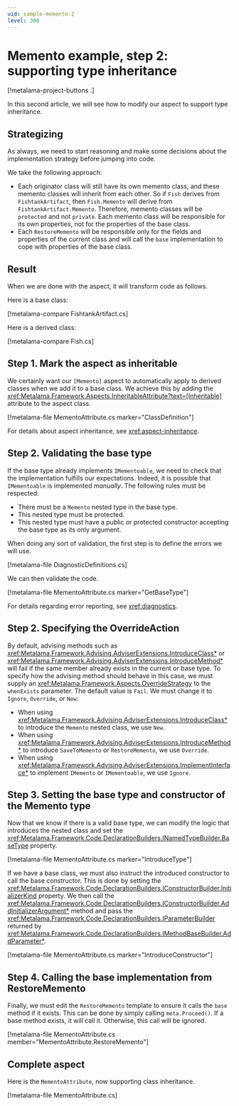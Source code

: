 ```yaml
---
uid: sample-memento-2
level: 300
---
```


# Memento example, step 2: supporting type inheritance

[!metalama-project-buttons .]

In this second article, we will see how to modify our aspect to support type inheritance.

## Strategizing

As always, we need to start reasoning and make some decisions about the implementation strategy before jumping into code.

We take the following approach:

* Each originator class will still have its own memento class, and these memento classes will inherit from each other. So if `Fish` derives from `FishtankArtifact`, then `Fish.Memento` will derive from `FishtankArtifact.Memento`. Therefore, memento classes will be `protected` and not `private`. Each memento class will be responsible for its own properties, not for the properties of the base class.
* Each `RestoreMemento` will be responsible only for the fields and properties of the current class and will call the `base` implementation to cope with properties of the base class.

## Result

When we are done with the aspect, it will transform code as follows.

Here is a base class:

[!metalama-compare FishtankArtifact.cs]

Here is a derived class:

[!metalama-compare Fish.cs]

## Step 1. Mark the aspect as inheritable

We certainly want our `[Memento]` aspect to automatically apply to derived classes when we add it to a base class. We achieve this by adding the <xref:Metalama.Framework.Aspects.InheritableAttribute?text=[Inheritable]> attribute to the aspect class.

[!metalama-file MementoAttribute.cs marker="ClassDefinition"]

For details about aspect inheritance, see <xref:aspect-inheritance>.

## Step 2. Validating the base type

If the base type already implements `IMementoable`, we need to check that the implementation fulfills our expectations. Indeed, it is possible that `IMementoable` is implemented _manually_. The following rules must be respected:

* There must be a `Memento` nested type in the base type.
* This nested type must be protected.
* This nested type must have a public or protected constructor accepting the base type as its only argument.

When doing any sort of validation, the first step is to define the errors we will use.

[!metalama-file DiagnosticDefinitions.cs]

We can then validate the code.

[!metalama-file MementoAttribute.cs marker="GetBaseType"]

For details regarding error reporting, see <xref:diagnostics>.

## Step 2. Specifying the OverrideAction

By default, advising methods such as <xref:Metalama.Framework.Advising.AdviserExtensions.IntroduceClass*> or <xref:Metalama.Framework.Advising.AdviserExtensions.IntroduceMethod*> will fail if the same member already exists in the current or base type. To specify how the advising method should behave in this case, we must supply an <xref:Metalama.Framework.Aspects.OverrideStrategy> to the `whenExists` parameter. The default value is `Fail`. We must change it to `Ignore`, `Override`, or `New`:
* When using <xref:Metalama.Framework.Advising.AdviserExtensions.IntroduceClass*> to introduce the `Memento` nested class, we use `New`.
* When using <xref:Metalama.Framework.Advising.AdviserExtensions.IntroduceMethod*> to introduce `SaveToMemento` or `RestoreMemento`, we use `Override`.
* When using <xref:Metalama.Framework.Advising.AdviserExtensions.ImplementInterface*> to implement `IMemento` or `IMementoable`, we use `Ignore`.

## Step 3. Setting the base type and constructor of the Memento type

Now that we know if there is a valid base type, we can modify the logic that introduces the nested class and set the <xref:Metalama.Framework.Code.DeclarationBuilders.INamedTypeBuilder.BaseType> property.

[!metalama-file MementoAttribute.cs marker="IntroduceType"]

If we have a base class, we must also instruct the introduced constructor to call the base constructor. This is done by setting the <xref:Metalama.Framework.Code.DeclarationBuilders.IConstructorBuilder.InitializerKind> property. We then call the <xref:Metalama.Framework.Code.DeclarationBuilders.IConstructorBuilder.AddInitializerArgument*> method and pass the <xref:Metalama.Framework.Code.DeclarationBuilders.IParameterBuilder> returned by <xref:Metalama.Framework.Code.DeclarationBuilders.IMethodBaseBuilder.AddParameter*>.

[!metalama-file MementoAttribute.cs marker="IntroduceConstructor"]

## Step 4. Calling the base implementation from RestoreMemento

Finally, we must edit the `RestoreMemento` template to ensure it calls the `base` method if it exists. This can be done by simply calling `meta.Proceed()`. If a base method exists, it will call it. Otherwise, this call will be ignored.

[!metalama-file MementoAttribute.cs member="MementoAttribute.RestoreMemento"]

## Complete aspect

Here is the `MementoAttribute`, now supporting class inheritance.

[!metalama-file MementoAttribute.cs]
